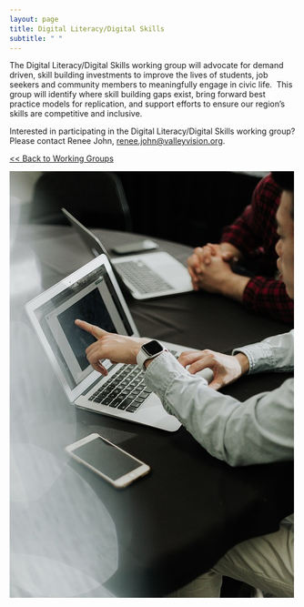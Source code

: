 ```yaml
---
layout: page
title: Digital Literacy/Digital Skills
subtitle: " "
---
```

The Digital Literacy/Digital Skills working group will advocate for demand driven, skill building investments to improve the lives of students, job seekers and community members to meaningfully engage in civic life.  This group will identify where skill building gaps exist, bring forward best practice models for replication, and support efforts to ensure our region’s skills are competitive and inclusive.

Interested in participating in the Digital Literacy/Digital Skills working group? Please contact Renee John, [renee.john@valleyvision.org](mailto:renee.john@valleyvision.org).

[<< Back to Working Groups](/working-groups)

![](/assets/uploads/digitalskills.jpg)